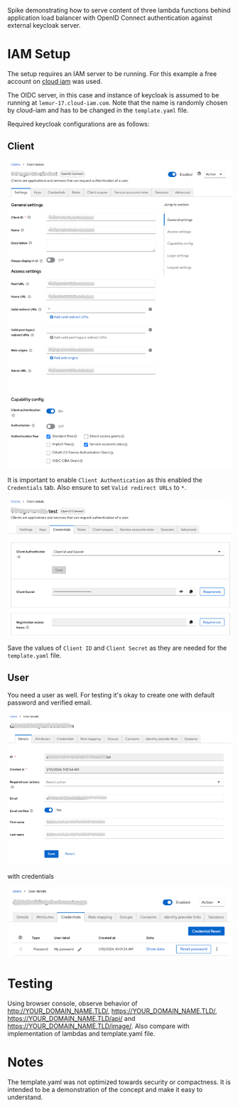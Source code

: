 Spike demonstrating how to serve content of three lambda functions behind application load balancer with OpenID Connect authentication against external keycloak server.

# IAM Setup

The setup requires an IAM server to be running. For this example a free account on 
[cloud iam](https://www.cloud-iam.com/) was used.

The OIDC server, in this case and instance of keycloak is assumed to be running at `lemur-17.cloud-iam.com`. Note that
the name is randomly chosen by cloud-iam and has to be changed in the `template.yaml` file.

Required keycloak configurations are as follows:

## Client

![keycloak_config_client.png](keycloak_config_client.png)

It is important to enable `Client Authentication` as this enabled the `Credentials` tab. Also ensure to set `Valid redirect URLs` to `*`.

![keycloak_config_client_credentials.png](keycloak_config_client_credentials.png)

Save the values of `Client ID` and `Client Secret` as they are needed for the `template.yaml` file.

## User

You need a user as well. For testing it's okay to create one with default password and verified email. 

![keycloak_config_user.png](keycloak_config_user.png)

with credentials

![keycloak_config_user_credentials.png](keycloak_config_user_credentials.png)


# Testing

Using browser console, observe behavior of http://YOUR_DOMAIN_NAME.TLD/, https://YOUR_DOMAIN_NAME.TLD/, https://YOUR_DOMAIN_NAME.TLD/api/ and https://YOUR_DOMAIN_NAME.TLD/image/. Also compare with implementation of lambdas and template.yaml file.

# Notes

The template.yaml was not optimized towards security or compactness. It is intended to be a demonstration of the concept and make it easy to understand.